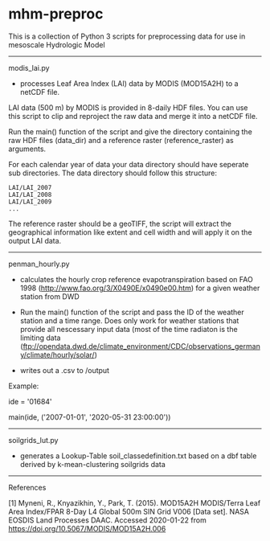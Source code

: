 # mhm-preproc

This is a collection of Python 3 scripts for preprocessing data for use in mesoscale Hydrologic Model

-------------------------------------------------------------------------------------------------------------------------------------------------

modis_lai.py

- processes Leaf Area Index (LAI) data by MODIS (MOD15A2H)  to a netCDF file.

LAI data (500 m) by MODIS is provided in 8-daily HDF files. You can use this script to clip and reproject the raw data and merge it into a netCDF file.

Run the main() function of the script and give the directory containing the raw HDF files (data_dir) and a reference raster (reference_raster) as arguments.

For each calendar year of data your data directory should have seperate sub directories. 
The data directory should follow this structure:

    LAI/LAI_2007
    LAI/LAI_2008
    LAI/LAI_2009
    ...

The reference raster should be a geoTIFF, the script will extract the geographical information like extent and cell width and will apply it on the output LAI data. 


-------------------------------------------------------------------------------------------------------------------------------------------------

penman_hourly.py

- calculates the hourly crop reference evapotranspiration based on FAO 1998 (http://www.fao.org/3/X0490E/x0490e00.htm) for a given weather station from DWD

- Run the main() function of the script and pass the ID of the weather station and a time range. Does only work for weather stations that provide all nescessary input data (most of the time radiaton is the limiting data (ftp://opendata.dwd.de/climate_environment/CDC/observations_germany/climate/hourly/solar/)
- writes out a .csv to /output

Example: 

ide = '01684'

main(ide, ('2007-01-01', '2020-05-31 23:00:00'))

-------------------------------------------------------------------------------------------------------------------------------------------------

soilgrids_lut.py

- generates a Lookup-Table soil_classedefinition.txt based on a dbf table derived by k-mean-clustering soilgrids data


-------------------------------------------------------------------------------------------------------------------------------------------------

References

[1] Myneni, R., Knyazikhin, Y., Park, T. (2015). MOD15A2H MODIS/Terra Leaf Area Index/FPAR 8-Day L4 Global 500m SIN Grid V006 [Data set]. NASA EOSDIS Land Processes DAAC. Accessed 2020-01-22 from https://doi.org/10.5067/MODIS/MOD15A2H.006

